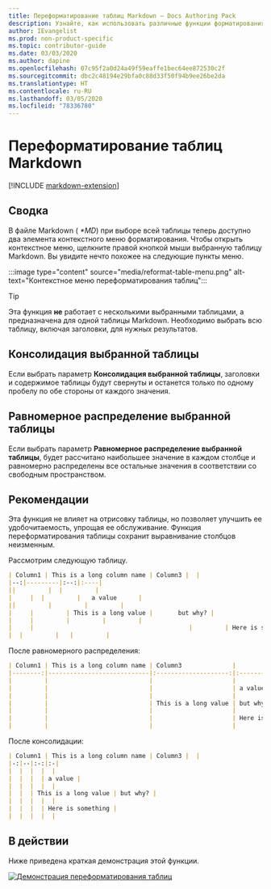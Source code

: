 ```yaml
---
title: Переформатирование таблиц Markdown — Docs Authoring Pack
description: Узнайте, как использовать различные функции форматирования таблиц Markdown в Docs Authoring Pack — расширении Visual Studio Code.
author: IEvangelist
ms.prod: non-product-specific
ms.topic: contributor-guide
ms.date: 03/03/2020
ms.author: dapine
ms.openlocfilehash: 07c95f2a0d24a49f59eaffe1bec64ee872530c2f
ms.sourcegitcommit: dbc2c48194e29bfa0c88d33f50f94b9ee26be2da
ms.translationtype: HT
ms.contentlocale: ru-RU
ms.lasthandoff: 03/05/2020
ms.locfileid: "78336780"
---
```

# <a name="reformat-markdown-tables"></a>Переформатирование таблиц Markdown

[!INCLUDE [markdown-extension](includes/markdown-extension.md)]

## <a name="summary"></a>Сводка

В файле Markdown ( *\*MD*) при выборе всей таблицы теперь доступно два элемента контекстного меню форматирования. Чтобы открыть контекстное меню, щелкните правой кнопкой мыши выбранную таблицу Markdown. Вы увидите нечто похожее на следующие пункты меню.

:::image type="content" source="media/reformat-table-menu.png" alt-text="Контекстное меню переформатирования таблиц":::

> [!TIP]
> Эта функция **не** работает с несколькими выбранными таблицами, а предназначена для одной таблицы Markdown. Необходимо выбрать всю таблицу, включая заголовки, для нужных результатов.

## <a name="consolidate-selected-table"></a>Консолидация выбранной таблицы

Если выбрать параметр **Консолидация выбранной таблицы**, заголовки и содержимое таблицы будут свернуты и останется только по одному пробелу по обе стороны от каждого значения.

## <a name="evenly-distribute-selected-table"></a>Равномерное распределение выбранной таблицы

Если выбрать параметр **Равномерное распределение выбранной таблицы**, будет рассчитано наибольшее значение в каждом столбце и равномерно распределены все остальные значения в соответствии со свободным пространством.

## <a name="considerations"></a>Рекомендации

Эта функция не влияет на отрисовку таблицы, но позволяет улучшить ее удобочитаемость, упрощая ее обслуживание. Функция переформатирования таблицы сохранит выравнивание столбцов неизменным.

Рассмотрим следующую таблицу.

```markdown
| Column1 | This is a long column name | Column3 |  |
|--:|---------|:--:|:----|
||         |  |         |
|     |  |         |   a value      |
||         |         |         |
|     |         | This is a long value |       but why? |
|     |         |         |         |
|     |                                           |         | Here is something |
|  |         |   |         |
```

После равномерного распределения:

```markdown
| Column1 | This is a long column name | Column3              |                   |
|--------:|----------------------------|:--------------------:|:------------------|
|         |                            |                      |                   |
|         |                            |                      | a value           |
|         |                            |                      |                   |
|         |                            | This is a long value | but why?          |
|         |                            |                      |                   |
|         |                            |                      | Here is something |
|         |                            |                      |                   |
```

После консолидации:

```markdown
| Column1 | This is a long column name | Column3 |  |
|-:|--|:-:|:-|
|  |  |  |  |
|  |  |  | a value |
|  |  |  |  |
|  |  | This is a long value | but why? |
|  |  |  |  |
|  |  |  | Here is something |
|  |  |  |  |
```

## <a name="in-action"></a>В действии

Ниже приведена краткая демонстрация этой функции.

[![Демонстрация переформатирования таблиц](media/reformat-table.gif)](media/reformat-table.gif#lightbox)
